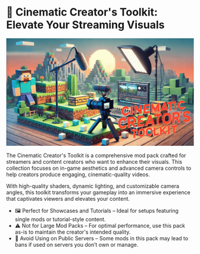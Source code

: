 # 🎥 Cinematic Creator's Toolkit: Elevate Your Streaming Visuals

![Cinematic Creator's Toolkit](header.png)

The Cinematic Creator's Toolkit is a comprehensive mod pack crafted for streamers and content
creators who want to enhance their visuals. This collection focuses on in-game aesthetics and
advanced camera controls to help creators produce engaging, cinematic-quality videos.

With high-quality shaders, dynamic lighting, and customizable camera angles, this toolkit transforms
your gameplay into an immersive experience that captivates viewers and elevates your content.

- 🖼️ Perfect for Showcases and Tutorials – Ideal for setups featuring single mods or tutorial-style
  content.
- ⚠️ Not for Large Mod Packs – For optimal performance, use this pack as-is to maintain the
  creator's intended quality.
- 🚫 Avoid Using on Public Servers – Some mods in this pack may lead to bans if used on servers you
  don’t own or manage.
